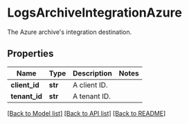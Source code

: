 # LogsArchiveIntegrationAzure

The Azure archive's integration destination.
## Properties
Name | Type | Description | Notes
------------ | ------------- | ------------- | -------------
**client_id** | **str** | A client ID. | 
**tenant_id** | **str** | A tenant ID. | 

[[Back to Model list]](README.md#documentation-for-models) [[Back to API list]](README.md#documentation-for-api-endpoints) [[Back to README]](README.md)


